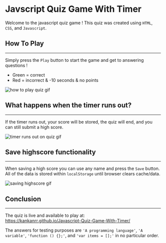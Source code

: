 # Javscript Quiz Game With Timer

Welcome to the javascript quiz game ! This quiz was created using `HTML`, `CSS`, and `Javascript`.

## How To Play
- - - -

Simply press the `Play` button to start the game and get to answering questions !

*   Green = correct
*   Red = incorrect & -10 seconds & no points

![how to play quiz gif](/assets/images/howtoplay.gif)
## What happens when the timer runs out?
- - - -

If the timer runs out, your score will be stored, the quiz will end, and you can still submit a high score.


![timer runs out on quiz gif](/assets/images/timeout.gif)

## Save highscore functionality
- - - -

When saving a high score you can use any name and press the `Save` button. All of the data is stored within `localStorage` until browser clears cache/data.

![saving highscore gif](/assets/images/highscores.gif)

## Conclusion
- - - -

The quiz is live and available to play at: https://kankanrr.github.io/Javascript-Quiz-Game-With-Timer/

The answers for testing purposes are `'A programming language'`, `'A variable'`, `'function () {};'`, and `'var items = [];'` in no particular order.
